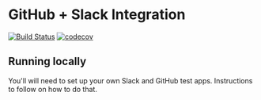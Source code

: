 # GitHub + Slack Integration
[![Build Status](https://travis-ci.org/github-slack/app.svg?branch=extract-unfurls)](https://travis-ci.org/github-slack/app) [![codecov](https://codecov.io/gh/github-slack/app/branch/master/graph/badge.svg)](https://codecov.io/gh/github-slack/app)

## Running locally
You'll will need to set up your own Slack and GitHub test apps.
Instructions to follow on how to do that.


